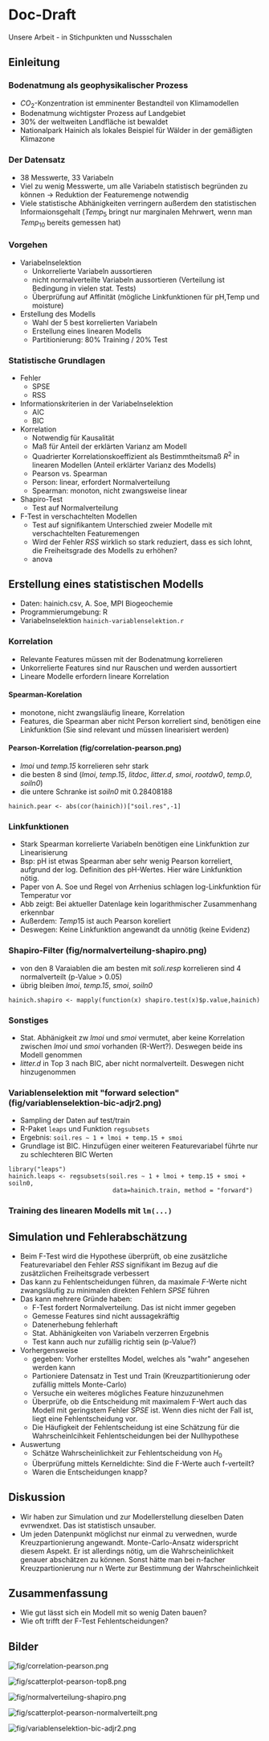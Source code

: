 # Doc-Draft

Unsere Arbeit - in Stichpunkten und Nussschalen

## Einleitung

### Bodenatmung als geophysikalischer Prozess
- $CO_2$-Konzentration ist emminenter Bestandteil von Klimamodellen
- Bodenatmung wichtigster Prozess auf Landgebiet
- 30% der weltweiten Landfläche ist bewaldet
- Nationalpark Hainich als lokales Beispiel für Wälder in der gemäßigten Klimazone

### Der Datensatz

- 38 Messwerte, 33 Variabeln
- Viel zu wenig Messwerte, um alle Variabeln statistisch begründen zu können -> Reduktion der Featuremenge notwendig
- Viele statistische Abhänigkeiten verringern außerdem den statistischen Informaionsgehalt ($Temp_5$ bringt nur marginalen Mehrwert, wenn man $Temp_{10}$ bereits gemessen hat)

### Vorgehen

- Variabelnselektion
  - Unkorrelierte Variabeln aussortieren
  - nicht normalverteilte Variabeln aussortieren (Verteilung ist Bedingung in vielen stat. Tests)
  - Überprüfung auf Affinität (mögliche Linkfunktionen für pH,Temp und moisture)
- Erstellung des Modells
    - Wahl der 5 best korrelierten Variabeln
    - Erstellung eines linearen Modells
    - Partitionierung: 80% Training / 20% Test

### Statistische Grundlagen

- Fehler
  - SPSE
  - RSS
- Informationskriterien in der Variabelnselektion
  - AIC
  - BIC
- Korrelation
  - Notwendig für Kausalität
  - Maß für Anteil der erklärten Varianz am Modell
  - Quadrierter Korrelationskoeffizient als Bestimmtheitsmaß $R^2$ in linearen Modellen (Anteil erklärter Varianz des Modells)
  - Pearson vs. Spearman
  - Person: linear, erfordert Normalverteilung
  - Spearman: monoton, nicht zwangsweise linear
- Shapiro-Test
  - Test auf Normalverteilung
- F-Test in verschachtelten Modellen
  - Test auf signifikantem Unterschied zweier Modelle mit verschachtelten Featuremengen
  - Wird der Fehler $RSS$ wirklich so stark reduziert, dass es sich lohnt, die Freiheitsgrade des Modells zu erhöhen?
  - anova

## Erstellung eines statistischen Modells

- Daten: hainich.csv, A. Soe, MPI Biogeochemie
- Programmierumgebung: R
- Variabelnselektion `hainich-variablenselektion.r`

### Korrelation
- Relevante Features müssen mit der Bodenatmung korrelieren
- Unkorrelierte Features sind nur Rauschen und werden aussortiert
- Lineare Modelle erfordern lineare Korrelation

#### Spearman-Korelation
- monotone, nicht zwangsläufig lineare, Korrelation
- Features, die Spearman aber nicht Person korreliert sind, benötigen eine Linkfunktion (Sie sind relevant und müssen linearisiert werden)

#### Pearson-Korrelation (fig/correlation-pearson.png)

- *lmoi* und *temp.15* korrelieren sehr stark
- die besten 8 sind (*lmoi*, *temp.15*, *litdoc*, *litter.d*, *smoi*, *rootdw0*, *temp.0*, *soiln0*)
- die untere Schranke ist *soiln0* mit 0.28408188
~~~
hainich.pear <- abs(cor(hainich))["soil.res",-1]
~~~

### Linkfunktionen
- Stark Spearman korrelierte Variabeln benötigen eine Linkfunktion zur Linearisierung
- Bsp: pH ist etwas Spearman aber sehr wenig Pearson korreliert, aufgrund der log. Definition des pH-Wertes. Hier wäre Linkfunktion nötig.
- Paper von A. Soe und Regel von Arrhenius schlagen log-Linkfunktion für Temperatur vor
- Abb zeigt: Bei aktueller Datenlage kein logarithmischer Zusammenhang erkennbar
- Außerdem: $Temp15$ ist auch Pearson koreliert
- Deswegen: Keine Linkfunktion angewandt da unnötig (keine Evidenz)

### Shapiro-Filter (fig/normalverteilung-shapiro.png)

- von den 8 Varaiablen die am besten mit *soli.resp* korrelieren sind 4 normalverteilt (p-Value > 0.05)
- übrig bleiben *lmoi*, *temp.15*, *smoi*, *soiln0*
~~~
hainich.shapiro <- mapply(function(x) shapiro.test(x)$p.value,hainich)
~~~

### Sonstiges
- Stat. Abhänigkeit zw *lmoi* und *smoi* vermutet, aber keine Korrelation zwischen *lmoi* und *smoi* vorhanden (R-Wert?). Deswegen beide ins Modell genommen
- *litter.d* in Top 3 nach BIC, aber nicht normalverteilt. Deswegen nicht hinzugenommen

### Variablenselektion mit "forward selection" (fig/variablenselektion-bic-adjr2.png)

- Sampling der Daten auf test/train
- R-Paket `leaps` und Funktion `regsubsets`
- Ergebnis: `soil.res ~ 1 + lmoi + temp.15 + smoi`
- Grundlage ist BIC. Hinzufügen einer weiteren Featurevariabel führte nur zu schlechteren BIC Werten
~~~
library("leaps")
hainich.leaps <- regsubsets(soil.res ~ 1 + lmoi + temp.15 + smoi + soiln0,
                             data=hainich.train, method = "forward")
~~~

### Training des linearen Modells mit `lm(...)`

## Simulation und Fehlerabschätzung

- Beim F-Test wird die Hypothese überprüft, ob eine zusätzliche Featurevariabel den Fehler $RSS$ signifikant im Bezug auf die zusätzlichen Freiheitsgrade verbessert
- Das kann zu Fehlentscheidungen führen, da maximale $F$-Werte nicht zwangsläufig zu minimalen direkten Fehlern $SPSE$ führen
- Das kann mehrere Gründe haben:
  - F-Test fordert Normalverteilung. Das ist nicht immer gegeben
  - Gemesse Features sind nicht aussagekräftig
  - Datenerhebung fehlerhaft
  - Stat. Abhänigkeiten von Variabeln verzerren Ergebnis
  - Test kann auch nur zufällig richtig sein (p-Value?)
- Vorhergensweise
  - gegeben: Vorher erstelltes Model, welches als "wahr" angesehen werden kann
  - Partioniere Datensatz in Test und Train (Kreuzpartitionierung oder zufällig mittels Monte-Carlo)
  - Versuche ein weiteres mögliches Feature hinzuzunehmen
  - Überprüfe, ob die Entscheidung mit maximalem F-Wert auch das Modell mit geringstem Fehler $SPSE$ ist. Wenn dies nicht der Fall ist, liegt eine Fehlentscheidung vor.
  - Die Häufigkeit der Fehlentscheidung ist eine Schätzung für die Wahrscheinlcihkeit Fehlentscheidungen bei der Nullhypothese
- Auswertung
  - Schätze Wahrscheinlichkeit zur Fehlentscheidung von $H_0$
  - Überprüfung mittels Kerneldichte: Sind die F-Werte auch f-verteilt?
  - Waren die Entscheidungen knapp?

## Diskussion

- Wir haben zur Simulation und zur Modellerstellung dieselben Daten evrwendxet. Das ist statistisch unsauber.
- Um jeden Datenpunkt möglichst nur einmal zu verwednen, wurde Kreuzpartionierung angewandt. Monte-Carlo-Ansatz widerspricht diesem Aspekt. Er ist allerdings nötig, um die Wahrscheinlichkeit genauer abschätzen zu können. Sonst hätte man bei n-facher Kreuzpartionierung nur n Werte zur Bestimmung der Wahrscheinlichkeit

## Zusammenfassung

- Wie gut lässt sich ein Modell mit so wenig Daten bauen?
- Wie oft trifft der F-Test Fehlentscheidungen?

## Bilder

![fig/correlation-pearson.png](fig/correlation-pearson.png)

![fig/scatterplot-pearson-top8.png](fig/scatterplot-pearson-top8.png)

![fig/normalverteilung-shapiro.png](fig/normalverteilung-shapiro.png)

![fig/scatterplot-pearson-normalverteilt.png](fig/scatterplot-pearson-normalverteilt.png)

![fig/variablenselektion-bic-adjr2.png](fig/variablenselektion-bic-adjr2.png)
